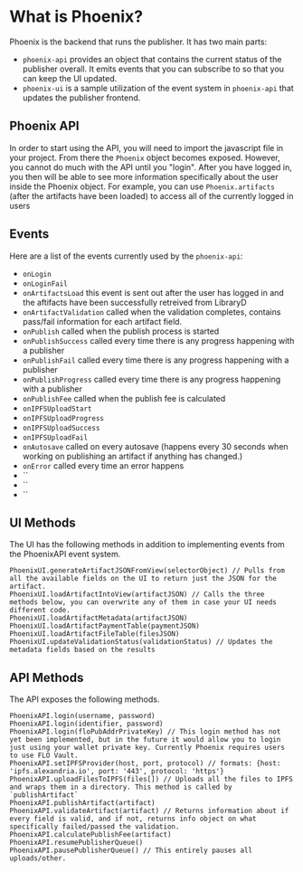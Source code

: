 # What is Phoenix?
Phoenix is the backend that runs the publisher. It has two main parts:
- `phoenix-api` provides an object that contains the current status of the publisher overall. It emits events that you can subscribe to so that you can keep the UI updated.
- `phoenix-ui` is a sample utilization of the event system in `phoenix-api` that updates the publisher frontend.

## Phoenix API
In order to start using the API, you will need to import the javascript file in your project. From there the `Phoenix` object becomes exposed. However, you cannot do much with the API until you "login". After you have logged in, you then will be able to see more information specifically about the user inside the Phoenix object. For example, you can use `Phoenix.artifacts` (after the artifacts have been loaded) to access all of the currently logged in users

## Events
Here are a list of the events currently used by the `phoenix-api`:
- `onLogin`
- `onLoginFail`
- `onArtifactsLoad` this event is sent out after the user has logged in and the aftifacts have been successfully retreived from LibraryD
- `onArtifactValidation` called when the validation completes, contains pass/fail information for each artifact field.
- `onPublish` called when the publish process is started
- `onPublishSuccess` called every time there is any progress happening with a publisher
- `onPublishFail` called every time there is any progress happening with a publisher
- `onPublishProgress` called every time there is any progress happening with a publisher
- `onPublishFee` called when the publish fee is calculated
- `onIPFSUploadStart`
- `onIPFSUploadProgress`
- `onIPFSUploadSuccess`
- `onIPFSUploadFail`
- `onAutosave` called on every autosave (happens every 30 seconds when working on publishing an artifact if anything has changed.)
- `onError` called every time an error happens
- ``
- ``
- ``

## UI Methods
The UI has the following methods in addition to implementing events from the PhoenixAPI event system.
```
PhoenixUI.generateArtifactJSONFromView(selectorObject) // Pulls from all the available fields on the UI to return just the JSON for the artifact.
PhoenixUI.loadArtifactIntoView(artifactJSON) // Calls the three methods below, you can overwrite any of them in case your UI needs different code.
PhoenixUI.loadArtifactMetadata(artifactJSON)
PhoenixUI.loadArtifactPaymentTable(paymentJSON)
PhoenixUI.loadArtifactFileTable(filesJSON)
PhoenixUI.updateValidationStatus(validationStatus) // Updates the metadata fields based on the results
```

## API Methods
The API exposes the following methods.

```
PhoenixAPI.login(username, password)
PhoenixAPI.login(identifier, password)
PhoenixAPI.login(floPubAddrPrivateKey) // This login method has not yet been implemented, but in the future it would allow you to login just using your wallet private key. Currently Phoenix requires users to use FLO Vault.
PhoenixAPI.setIPFSProvider(host, port, protocol) // formats: {host: 'ipfs.alexandria.io', port: '443', protocol: 'https'}
PhoenixAPI.uploadFilesToIPFS(files[]) // Uploads all the files to IPFS and wraps them in a directory. This method is called by `publishArtifact`
PhoenixAPI.publishArtifact(artifact)
PhoenixAPI.validateArtifact(artifact) // Returns information about if every field is valid, and if not, returns info object on what specifically failed/passed the validation. 
PhoenixAPI.calculatePublishFee(artifact)
PhoenixAPI.resumePublisherQueue()
PhoenixAPI.pausePublisherQueue() // This entirely pauses all uploads/other.
```
